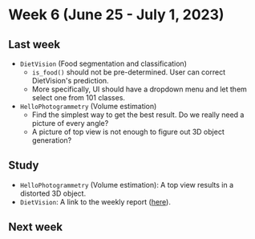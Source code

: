 # Week 6 (June 25 - July 1, 2023)

## Last week

- `DietVision` (Food segmentation and classification)
  - `is_food()` should not be pre-determined. User can correct DietVision's prediction. 
  - More specifically, UI should have a dropdown menu and let them select one from 101 classes.
- `HelloPhotogrammetry` (Volume estimation)
  - Find the simplest way to get the best result. Do we really need a picture of every angle?
  - A picture of top view is not enough to figure out 3D object generation?

## Study

- `HelloPhotogrammetry` (Volume estimation): A top view results in a distorted 3D object. 
- `DietVision`: A link to the weekly report ([here](./report/week6_report.md)).


## Next week
